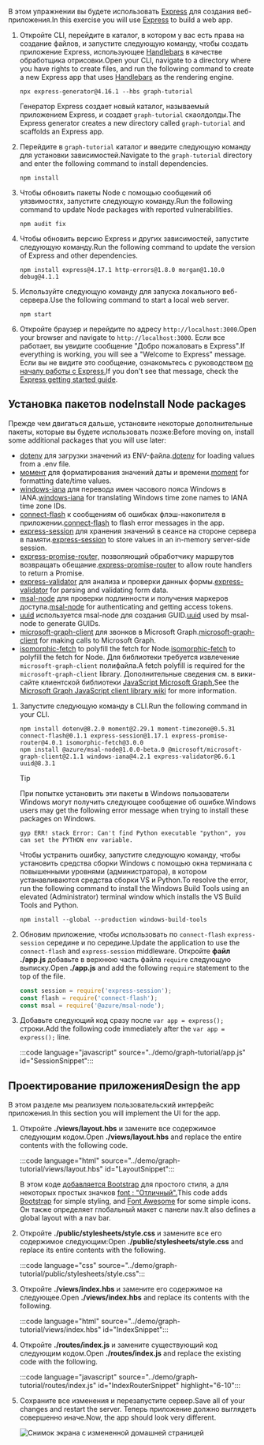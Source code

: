 <!-- markdownlint-disable MD002 MD041 -->

<span data-ttu-id="ddad9-101">В этом упражнении вы будете использовать [Express](http://expressjs.com/) для создания веб-приложения.</span><span class="sxs-lookup"><span data-stu-id="ddad9-101">In this exercise you will use [Express](http://expressjs.com/) to build a web app.</span></span>

1. <span data-ttu-id="ddad9-102">Откройте CLI, перейдите в каталог, в котором у вас есть права на создание файлов, и запустите следующую команду, чтобы создать приложение Express, использующее [Handlebars](http://handlebarsjs.com/) в качестве обработщика отрисовки.</span><span class="sxs-lookup"><span data-stu-id="ddad9-102">Open your CLI, navigate to a directory where you have rights to create files, and run the following command to create a new Express app that uses [Handlebars](http://handlebarsjs.com/) as the rendering engine.</span></span>

    ```Shell
    npx express-generator@4.16.1 --hbs graph-tutorial
    ```

    <span data-ttu-id="ddad9-103">Генератор Express создает новый каталог, называемый приложением Express, и создает `graph-tutorial` скаолдолды.</span><span class="sxs-lookup"><span data-stu-id="ddad9-103">The Express generator creates a new directory called `graph-tutorial` and scaffolds an Express app.</span></span>

1. <span data-ttu-id="ddad9-104">Перейдите в `graph-tutorial` каталог и введите следующую команду для установки зависимостей.</span><span class="sxs-lookup"><span data-stu-id="ddad9-104">Navigate to the `graph-tutorial` directory and enter the following command to install dependencies.</span></span>

    ```Shell
    npm install
    ```

1. <span data-ttu-id="ddad9-105">Чтобы обновить пакеты Node с помощью сообщений об уязвимостях, запустите следующую команду.</span><span class="sxs-lookup"><span data-stu-id="ddad9-105">Run the following command to update Node packages with reported vulnerabilities.</span></span>

    ```Shell
    npm audit fix
    ```

1. <span data-ttu-id="ddad9-106">Чтобы обновить версию Express и других зависимостей, запустите следующую команду.</span><span class="sxs-lookup"><span data-stu-id="ddad9-106">Run the following command to update the version of Express and other dependencies.</span></span>

    ```Shell
    npm install express@4.17.1 http-errors@1.8.0 morgan@1.10.0 debug@4.1.1
    ```

1. <span data-ttu-id="ddad9-107">Используйте следующую команду для запуска локального веб-сервера.</span><span class="sxs-lookup"><span data-stu-id="ddad9-107">Use the following command to start a local web server.</span></span>

    ```Shell
    npm start
    ```

1. <span data-ttu-id="ddad9-108">Откройте браузер и перейдите по адресу `http://localhost:3000`.</span><span class="sxs-lookup"><span data-stu-id="ddad9-108">Open your browser and navigate to `http://localhost:3000`.</span></span> <span data-ttu-id="ddad9-109">Если все работает, вы увидите сообщение "Добро пожаловать в Express".</span><span class="sxs-lookup"><span data-stu-id="ddad9-109">If everything is working, you will see a "Welcome to Express" message.</span></span> <span data-ttu-id="ddad9-110">Если вы не видите это сообщение, ознакомьтесь с руководством [по началу работы с Express.](http://expressjs.com/starter/generator.html)</span><span class="sxs-lookup"><span data-stu-id="ddad9-110">If you don't see that message, check the [Express getting started guide](http://expressjs.com/starter/generator.html).</span></span>

## <a name="install-node-packages"></a><span data-ttu-id="ddad9-111">Установка пакетов node</span><span class="sxs-lookup"><span data-stu-id="ddad9-111">Install Node packages</span></span>

<span data-ttu-id="ddad9-112">Прежде чем двигаться дальше, установите некоторые дополнительные пакеты, которые вы будете использовать позже:</span><span class="sxs-lookup"><span data-stu-id="ddad9-112">Before moving on, install some additional packages that you will use later:</span></span>

- <span data-ttu-id="ddad9-113">[dotenv](https://github.com/motdotla/dotenv) для загрузки значений из ENV-файла.</span><span class="sxs-lookup"><span data-stu-id="ddad9-113">[dotenv](https://github.com/motdotla/dotenv) for loading values from a .env file.</span></span>
- <span data-ttu-id="ddad9-114">[момент](https://github.com/moment/moment/) для форматирования значений даты и времени.</span><span class="sxs-lookup"><span data-stu-id="ddad9-114">[moment](https://github.com/moment/moment/) for formatting date/time values.</span></span>
- <span data-ttu-id="ddad9-115">[windows-iana](https://github.com/rubenillodo/windows-iana) для перевода имен часового пояса Windows в IANA.</span><span class="sxs-lookup"><span data-stu-id="ddad9-115">[windows-iana](https://github.com/rubenillodo/windows-iana) for translating Windows time zone names to IANA time zone IDs.</span></span>
- <span data-ttu-id="ddad9-116">[connect-flash](https://github.com/jaredhanson/connect-flash) к сообщениям об ошибках флэш-накопителя в приложении.</span><span class="sxs-lookup"><span data-stu-id="ddad9-116">[connect-flash](https://github.com/jaredhanson/connect-flash) to flash error messages in the app.</span></span>
- <span data-ttu-id="ddad9-117">[express-session](https://github.com/expressjs/session) для хранения значений в сеансе на стороне сервера в памяти.</span><span class="sxs-lookup"><span data-stu-id="ddad9-117">[express-session](https://github.com/expressjs/session) to store values in an in-memory server-side session.</span></span>
- <span data-ttu-id="ddad9-118">[express-promise-router,](https://github.com/express-promise-router/express-promise-router) позволяющий обработчику маршрутов возвращать обещание.</span><span class="sxs-lookup"><span data-stu-id="ddad9-118">[express-promise-router](https://github.com/express-promise-router/express-promise-router) to allow route handlers to return a Promise.</span></span>
- <span data-ttu-id="ddad9-119">[express-validator](https://github.com/express-validator/express-validator) для анализа и проверки данных формы.</span><span class="sxs-lookup"><span data-stu-id="ddad9-119">[express-validator](https://github.com/express-validator/express-validator) for parsing and validating form data.</span></span>
- <span data-ttu-id="ddad9-120">[msal-node](https://github.com/AzureAD/microsoft-authentication-library-for-js/tree/dev/lib/msal-node) для проверки подлинности и получения маркеров доступа.</span><span class="sxs-lookup"><span data-stu-id="ddad9-120">[msal-node](https://github.com/AzureAD/microsoft-authentication-library-for-js/tree/dev/lib/msal-node) for authenticating and getting access tokens.</span></span>
- <span data-ttu-id="ddad9-121">[uuid](https://github.com/uuidjs/uuid) используется msal-node для создания GUID.</span><span class="sxs-lookup"><span data-stu-id="ddad9-121">[uuid](https://github.com/uuidjs/uuid) used by msal-node to generate GUIDs.</span></span>
- <span data-ttu-id="ddad9-122">[microsoft-graph-client](https://github.com/microsoftgraph/msgraph-sdk-javascript) для звонков в Microsoft Graph.</span><span class="sxs-lookup"><span data-stu-id="ddad9-122">[microsoft-graph-client](https://github.com/microsoftgraph/msgraph-sdk-javascript) for making calls to Microsoft Graph.</span></span>
- <span data-ttu-id="ddad9-123">[isomorphic-fetch](https://github.com/matthew-andrews/isomorphic-fetch) to polyfill the fetch for Node.</span><span class="sxs-lookup"><span data-stu-id="ddad9-123">[isomorphic-fetch](https://github.com/matthew-andrews/isomorphic-fetch) to polyfill the fetch for Node.</span></span> <span data-ttu-id="ddad9-124">Для библиотеки требуется извлечение `microsoft-graph-client` полифайла.</span><span class="sxs-lookup"><span data-stu-id="ddad9-124">A fetch polyfill is required for the `microsoft-graph-client` library.</span></span> <span data-ttu-id="ddad9-125">Дополнительные сведения см. в вики-сайте клиентской библиотеки [JavaScript Microsoft Graph.](https://github.com/microsoftgraph/msgraph-sdk-javascript/wiki/Migration-from-1.x.x-to-2.x.x#polyfill-only-when-required)</span><span class="sxs-lookup"><span data-stu-id="ddad9-125">See the [Microsoft Graph JavaScript client library wiki](https://github.com/microsoftgraph/msgraph-sdk-javascript/wiki/Migration-from-1.x.x-to-2.x.x#polyfill-only-when-required) for more information.</span></span>

1. <span data-ttu-id="ddad9-126">Запустите следующую команду в CLI.</span><span class="sxs-lookup"><span data-stu-id="ddad9-126">Run the following command in your CLI.</span></span>

    ```Shell
    npm install dotenv@8.2.0 moment@2.29.1 moment-timezone@0.5.31 connect-flash@0.1.1 express-session@1.17.1 express-promise-router@4.0.1 isomorphic-fetch@3.0.0
    npm install @azure/msal-node@1.0.0-beta.0 @microsoft/microsoft-graph-client@2.1.1 windows-iana@4.2.1 express-validator@6.6.1 uuid@8.3.1
    ```

    > [!TIP]
    > <span data-ttu-id="ddad9-127">При попытке установить эти пакеты в Windows пользователи Windows могут получить следующее сообщение об ошибке.</span><span class="sxs-lookup"><span data-stu-id="ddad9-127">Windows users may get the following error message when trying to install these packages on Windows.</span></span>
    >
    > ```Shell
    > gyp ERR! stack Error: Can't find Python executable "python", you can set the PYTHON env variable.
    > ```
    >
    > <span data-ttu-id="ddad9-128">Чтобы устранить ошибку, запустите следующую команду, чтобы установить средства сборки Windows с помощью окна терминала с повышенными уровнями (администратора), в котором устанавливаются средства сборки VS и Python.</span><span class="sxs-lookup"><span data-stu-id="ddad9-128">To resolve the error, run the following command to install the Windows Build Tools using an elevated (Administrator) terminal window which installs the VS Build Tools and Python.</span></span>
    >
    > ```Shell
    > npm install --global --production windows-build-tools
    > ```

1. <span data-ttu-id="ddad9-129">Обновим приложение, чтобы использовать по `connect-flash` `express-session` середине и по середине.</span><span class="sxs-lookup"><span data-stu-id="ddad9-129">Update the application to use the `connect-flash` and `express-session` middleware.</span></span> <span data-ttu-id="ddad9-130">Откройте **файл ./app.js** добавьте в верхнюю часть файла `require` следующую выписку.</span><span class="sxs-lookup"><span data-stu-id="ddad9-130">Open **./app.js** and add the following `require` statement to the top of the file.</span></span>

    ```javascript
    const session = require('express-session');
    const flash = require('connect-flash');
    const msal = require('@azure/msal-node');
    ```

1. <span data-ttu-id="ddad9-131">Добавьте следующий код сразу после `var app = express();` строки.</span><span class="sxs-lookup"><span data-stu-id="ddad9-131">Add the following code immediately after the `var app = express();` line.</span></span>

    :::code language="javascript" source="../demo/graph-tutorial/app.js" id="SessionSnippet":::

## <a name="design-the-app"></a><span data-ttu-id="ddad9-132">Проектирование приложения</span><span class="sxs-lookup"><span data-stu-id="ddad9-132">Design the app</span></span>

<span data-ttu-id="ddad9-133">В этом разделе мы реализуем пользовательский интерфейс приложения.</span><span class="sxs-lookup"><span data-stu-id="ddad9-133">In this section you will implement the UI for the app.</span></span>

1. <span data-ttu-id="ddad9-134">Откройте **./views/layout.hbs** и замените все содержимое следующим кодом.</span><span class="sxs-lookup"><span data-stu-id="ddad9-134">Open **./views/layout.hbs** and replace the entire contents with the following code.</span></span>

    :::code language="html" source="../demo/graph-tutorial/views/layout.hbs" id="LayoutSnippet":::

    <span data-ttu-id="ddad9-135">В этом коде [добавляется Bootstrap](http://getbootstrap.com/) для простого стиля, а для некоторых простых значков [font : "Отличный".](https://fontawesome.com/)</span><span class="sxs-lookup"><span data-stu-id="ddad9-135">This code adds [Bootstrap](http://getbootstrap.com/) for simple styling, and [Font Awesome](https://fontawesome.com/) for some simple icons.</span></span> <span data-ttu-id="ddad9-136">Он также определяет глобальный макет с панели nav.</span><span class="sxs-lookup"><span data-stu-id="ddad9-136">It also defines a global layout with a nav bar.</span></span>

1. <span data-ttu-id="ddad9-137">Откройте **./public/stylesheets/style.css** и замените все его содержимое следующим:</span><span class="sxs-lookup"><span data-stu-id="ddad9-137">Open **./public/stylesheets/style.css** and replace its entire contents with the following.</span></span>

    :::code language="css" source="../demo/graph-tutorial/public/stylesheets/style.css":::

1. <span data-ttu-id="ddad9-138">Откройте **./views/index.hbs** и замените его содержимое на следующее.</span><span class="sxs-lookup"><span data-stu-id="ddad9-138">Open **./views/index.hbs** and replace its contents with the following.</span></span>

    :::code language="html" source="../demo/graph-tutorial/views/index.hbs" id="IndexSnippet":::

1. <span data-ttu-id="ddad9-139">Откройте **./routes/index.js** и замените существующий код следующим кодом.</span><span class="sxs-lookup"><span data-stu-id="ddad9-139">Open **./routes/index.js** and replace the existing code with the following.</span></span>

    :::code language="javascript" source="../demo/graph-tutorial/routes/index.js" id="IndexRouterSnippet" highlight="6-10":::

1. <span data-ttu-id="ddad9-140">Сохраните все изменения и перезапустите сервер.</span><span class="sxs-lookup"><span data-stu-id="ddad9-140">Save all of your changes and restart the server.</span></span> <span data-ttu-id="ddad9-141">Теперь приложение должно выглядеть совершенно иначе.</span><span class="sxs-lookup"><span data-stu-id="ddad9-141">Now, the app should look very different.</span></span>

    ![Снимок экрана с измененной домашней страницей](./images/create-app-01.png)
